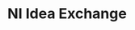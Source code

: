 ---
title: "NI Idea Exchange"
externalUrl: https://forums.ni.com/t5/Idea-Exchange/ct-p/ideas
summary: "Submit ideas for features to NI. Kudo (vote) for ideas you like and discuss options for the idea."
showSummary: true
categories:
 - "Find Answers"
 - "Engage with Peers"
tags:
 - NI
 - Online
 - Idea Exchange
---